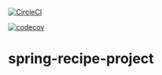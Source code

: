 [![CircleCI](https://circleci.com/gh/Qkiz288/spring-recipe-project-mongoDB.svg?style=svg)](https://circleci.com/gh/Qkiz288/spring-recipe-project-mongoDB)

[![codecov](https://codecov.io/gh/Qkiz288/spring-recipe-project-mongoDB/branch/master/graph/badge.svg)](https://codecov.io/gh/Qkiz288/spring-recipe-project-mongoDB)

# spring-recipe-project
